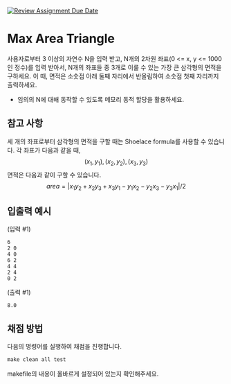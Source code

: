 [![Review Assignment Due Date](https://classroom.github.com/assets/deadline-readme-button-24ddc0f5d75046c5622901739e7c5dd533143b0c8e959d652212380cedb1ea36.svg)](https://classroom.github.com/a/9XEsWJst)
# Max Area Triangle

사용자로부터 3 이상의 자연수 N을 입력 받고, N개의 2차원 좌표(0 <= x, y <= 1000 인 정수)를 입력 받아서, N개의 좌표들 중 3개로 이룰 수 있는 가장 큰 삼각형의 면적을 구하세요. 이 때, 면적은 소숫점 아래 둘째 자리에서 반올림하여 소숫점 첫째 자리까지 출력하세요.

- 임의의 N에 대해 동작할 수 있도록 메모리 동적 할당을 활용하세요.

## 참고 사항
세 개의 좌표로부터 삼각형의 면적을 구할 때는 Shoelace formula를 사용할 수 있습니다.
각 좌표가 다음과 같을 때, $$(x_1, y_1), (x_2, y_2), (x_3, y_3)$$
면적은 다음과 같이 구할 수 있습니다.
$$area = | x_1y_2 + x_2y_3 + x_3y_1 - y_1x_2 - y_2x_3 - y_3x_1 | / 2$$

## 입출력 예시
(입력 #1)
```
6
2 0
4 0
6 2
4 4
2 4
0 2
```
(출력 #1)
```
8.0
```

## 채점 방법

다음의 명령어를 실행하여 채점을 진행합니다.

```Makefile
make clean all test
```

makefile의 내용이 올바르게 설정되어 있는지 확인해주세요.
